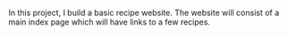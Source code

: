In this project, I build a basic recipe website. The website will consist of a main index page which will have links to a few recipes. 